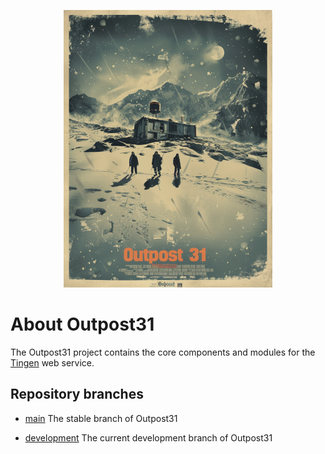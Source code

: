<div align="center">

  ![logo](./.github/images/logos/Outpost32_logo.png)

</div>

# About Outpost31

The Outpost31 project contains the core components and modules for the [Tingen](https://github.com/spectrum-health-systems/Tingen) web service.

## Repository branches

* [main](https://github.com/spectrum-health-systems/Outpost31_development/tree/main)
  The stable branch of Outpost31

* [development](https://github.com/spectrum-health-systems/Outpost31_development/tree/development)
  The current development branch of Outpost31
  